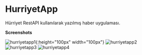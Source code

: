 # HurriyetApp
Hürriyet RestAPI kullanılarak yazılmış haber uygulaması. 

<b>Screenshots</b>

![hurriyetapp1](https://user-images.githubusercontent.com/34286384/49547371-8bbd9900-f8f3-11e8-9b9f-b757d67679af.jpeg){:height="100px" width="100px"}
![hurriyetapp2](https://user-images.githubusercontent.com/34286384/49547426-b0197580-f8f3-11e8-8b27-f558dc757624.jpeg)
![hurriyetapp3](https://user-images.githubusercontent.com/34286384/49547431-b4de2980-f8f3-11e8-81db-2415d90766d8.jpeg)
![hurriyetapp4](https://user-images.githubusercontent.com/34286384/49547439-bb6ca100-f8f3-11e8-9a45-a34719c90056.jpeg)
